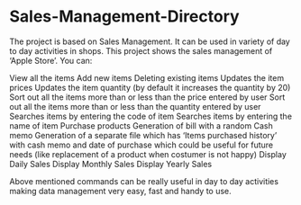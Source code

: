 # Sales-Management-Directory

The project is based on Sales Management. It can be used in variety of day to day activities in shops. This project shows the sales management of ‘Apple Store’. You can:

View all the items
Add new items
Deleting existing items
Updates the item prices 
Updates the item quantity (by default it increases the quantity by 20)
Sort out all the items more than or less than the price entered by user 
Sort out all the items more than or less than the quantity entered by user 
Searches items by entering the code of item 
Searches items by entering the name of item 
Purchase products 
Generation of bill with a random Cash memo 
Generation of a separate file which has ‘Items purchased history’ with cash memo and date of purchase which could be useful for future needs (like replacement of a product when costumer is not happy) 
Display Daily Sales 
Display Monthly Sales 
Display Yearly Sales

Above mentioned commands can be really useful in day to day activities making data management very easy, fast and handy to use.
